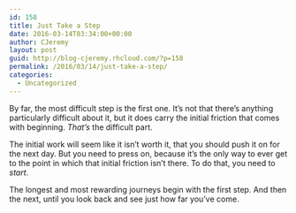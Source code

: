 ```yaml
---
id: 158
title: Just Take a Step
date: 2016-03-14T03:34:00+00:00
author: CJeremy
layout: post
guid: http://blog-cjeremy.rhcloud.com/?p=158
permalink: /2016/03/14/just-take-a-step/
categories:
  - Uncategorized
---
```

By far, the most difficult step is the first one. It&#8217;s not that there&#8217;s anything particularly difficult about it, but it does carry the initial friction that comes with beginning. _That&#8217;s_ the difficult part.

The initial work will seem like it isn&#8217;t worth it, that you should push it on for the next day. But you need to press on, because it&#8217;s the only way to ever get to the point in which that initial friction isn&#8217;t there. To do that, you need to _start_.

The longest and most rewarding journeys begin with the first step. And then the next, until you look back and see just how far you&#8217;ve come.